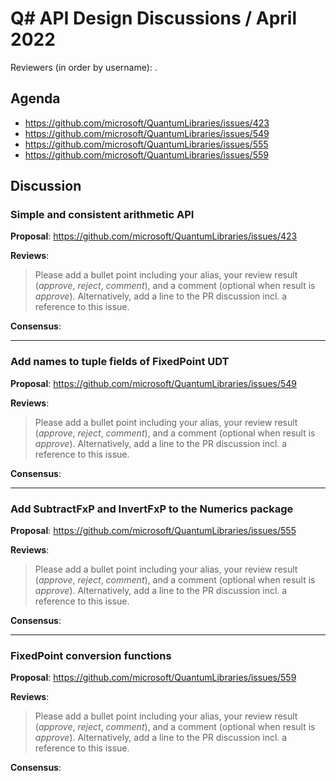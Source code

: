 # Q# API Design Discussions / April 2022

Reviewers (in order by username): .

## Agenda

- https://github.com/microsoft/QuantumLibraries/issues/423
- https://github.com/microsoft/QuantumLibraries/issues/549
- https://github.com/microsoft/QuantumLibraries/issues/555
- https://github.com/microsoft/QuantumLibraries/issues/559

## Discussion

### Simple and consistent arithmetic API

**Proposal**: https://github.com/microsoft/QuantumLibraries/issues/423

**Reviews**:

> Please add a bullet point including your alias, your review result (*approve*, *reject*, *comment*), and a comment (optional when result is *approve*).  Alternatively, add a line to the PR discussion incl. a reference to this issue.

**Consensus**: 

---

### Add names to tuple fields of FixedPoint UDT

**Proposal**: https://github.com/microsoft/QuantumLibraries/issues/549

**Reviews**:
> Please add a bullet point including your alias, your review result (*approve*, *reject*, *comment*), and a comment (optional when result is *approve*).  Alternatively, add a line to the PR discussion incl. a reference to this issue.

**Consensus**: 

---

### Add SubtractFxP and InvertFxP to the Numerics package

**Proposal**: https://github.com/microsoft/QuantumLibraries/issues/555

**Reviews**:
> Please add a bullet point including your alias, your review result (*approve*, *reject*, *comment*), and a comment (optional when result is *approve*).  Alternatively, add a line to the PR discussion incl. a reference to this issue.

**Consensus**: 

---

### FixedPoint conversion functions

**Proposal**: https://github.com/microsoft/QuantumLibraries/issues/559

**Reviews**:
> Please add a bullet point including your alias, your review result (*approve*, *reject*, *comment*), and a comment (optional when result is *approve*).  Alternatively, add a line to the PR discussion incl. a reference to this issue.

**Consensus**: 

